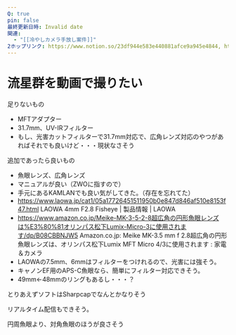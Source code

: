 ```yaml
---
Q: true
pin: false
最終更新日時: Invalid date
関連:
  - "[[冷やしカメラ手放し案件]]"
2ホップリンク: https://www.notion.so/23df944e583e440881afce9a945e4844, https://www.notion.so/dc64a9c844ac4981ab5fee726711ab91
---
```

# 流星群を動画で撮りたい

足りないもの

- MFTアダプター  
- 31.7mm、UV-IRフィルター  
- もし、光害カットフィルターで31.7mm対応で、広角レンズ対応のやつがあればそれでも良いけど・・・現状なさそう  

追加であったら良いもの

- 魚眼レンズ、広角レンズ  
- マニュアルが良い（ZWOに指すので）  
- 手元にあるKAMLANでも良い気がしてきた。（存在を忘れてた）  
- https://www.laowa.jp/cat1/05a17726451511950b0e847d846af510e8153f47.html LAOWA 4mm F2.8 Fisheye | 製品情報 | LAOWA  
- https://www.amazon.co.jp/Meike-MK-3-5-2-8超広角の円形魚眼レンズは%E3%80%81オリンパス松下Lumix-Micro-3に使用されます/dp/B08CBBNJW5 Amazon.co.jp: Meike MK-3.5 mm f 2.8超広角の円形魚眼レンズは、オリンパス松下Lumix MFT Micro 4/3に使用されます : 家電＆カメラ  
- LAOWAの7.5mm、6mmはフィルターをつけれるので、光害には強そう。  
- キャノンEF用のAPS-C魚眼なら、簡単にフィルター対応できそう。  
- 49mm←48mmのリングもあるし・・・？  

とりあえずソフトはSharpcapでなんとかなりそう

リアルタイム配信もできそう。

円周魚眼より、対角魚眼のほうが良さそう